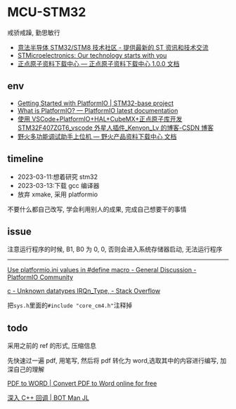 # MCU-STM32

戒骄戒躁, 勤思敏行

- [意法半导体 STM32/STM8 技术社区 - 提供最新的 ST 资讯和技术交流](https://www.stmcu.org.cn/)
- [STMicroelectronics: Our technology starts with you](https://www.st.com/content/st_com/en.html)
- [正点原子资料下载中心 — 正点原子资料下载中心 1.0.0 文档](http://www.openedv.com/docs/index.html)

## env

- [Getting Started with PlatformIO | STM32-base project](https://stm32-base.org/guides/platformio.html)
- [What is PlatformIO? — PlatformIO latest documentation](https://docs.platformio.org/en/latest/what-is-platformio.html)
- [使用 VSCode+PlatformIO+HAL+CubeMX+正点原子库开发 STM32F407ZGT6_vscode 外星人插件\_Kenyon_Lv 的博客-CSDN 博客](https://blog.csdn.net/qq_36807337/article/details/123030937)
- [野火多功能调试助手上位机 — 野火产品资料下载中心 文档](https://doc.embedfire.com/products/link/zh/latest/deskapp/ebf_trace_tool.html)

## timeline

- 2023-03-11:想着研究 stm32
- 2023-03-13:下载 gcc 编译器
- 放弃 xmake, 采用 platformio

不要什么都自己改写, 学会利用别人的成果, 完成自己想要干的事情

## issue

注意运行程序的时候, B1, B0 为 0, 0, 否则会进入系统存储器启动, 无法运行程序

---

[Use platformio.ini values in #define macro - General Discussion - PlatformIO Community](https://community.platformio.org/t/use-platformio-ini-values-in-define-macro/10117)

[c - Unknown datatypes IRQn_Type, - Stack Overflow](https://stackoverflow.com/questions/56489064/unknown-datatypes-irqn-type)

把`sys.h`里面的`#include "core_cm4.h"`注释掉

## todo

采用之前的 ref 的形式, 压缩信息

先快速过一遍 pdf, 用笔写, 然后将 pdf 转化为 word,选取其中的内容进行编写, 加深自己的理解

[PDF to WORD | Convert PDF to Word online for free](https://www.ilovepdf.com/pdf_to_word)

[深入 C++ 回调 | BOT Man JL](https://bot-man-jl.github.io/articles/?post=2019/Inside-Cpp-Callback)
